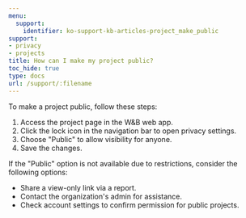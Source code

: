 ```yaml
---
menu:
  support:
    identifier: ko-support-kb-articles-project_make_public
support:
- privacy
- projects
title: How can I make my project public?
toc_hide: true
type: docs
url: /support/:filename
---
```


To make a project public, follow these steps:

1. Access the project page in the W&B web app.
2. Click the lock icon in the navigation bar to open privacy settings.
3. Choose "Public" to allow visibility for anyone.
4. Save the changes.

If the "Public" option is not available due to restrictions, consider the following options:

- Share a view-only link via a report.
- Contact the organization's admin for assistance.
- Check account settings to confirm permission for public projects.